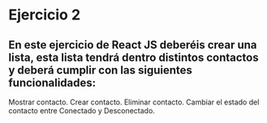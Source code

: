 # Ejercicio 2

## En este ejercicio de React JS deberéis crear una lista, esta lista tendrá dentro distintos contactos y deberá cumplir con las siguientes funcionalidades:
Mostrar contacto. Crear contacto. Eliminar contacto. Cambiar el estado del contacto entre Conectado y Desconectado.
